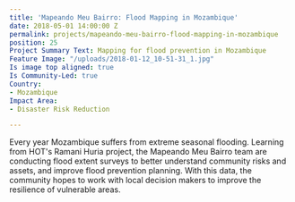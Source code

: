 ```yaml
---
title: 'Mapeando Meu Bairro: Flood Mapping in Mozambique'
date: 2018-05-01 14:00:00 Z
permalink: projects/mapeando-meu-bairro-flood-mapping-in-mozambique
position: 25
Project Summary Text: Mapping for flood prevention in Mozambique
Feature Image: "/uploads/2018-01-12_10-51-31_1.jpg"
Is image top aligned: true
Is Community-Led: true
Country:
- Mozambique
Impact Area:
- Disaster Risk Reduction

---
```


Every year Mozambique suffers from extreme seasonal flooding. Learning from HOT's Ramani Huria project, the Mapeando Meu Bairro team are conducting flood extent surveys to better understand community risks and assets, and improve flood prevention planning. With this data, the community hopes to work with local decision makers to improve the resilience of vulnerable areas.